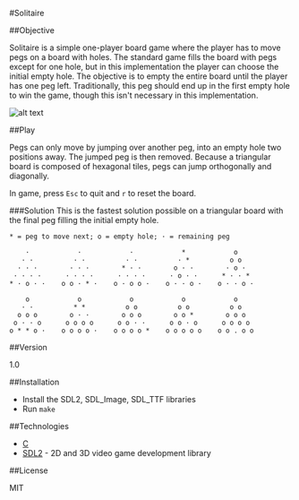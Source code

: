 #Solitaire

##Objective

Solitaire is a simple one-player board game where the player has to move pegs on a board with holes. The standard game fills the board with pegs except for one hole, but in this implementation the player can choose the initial empty hole. The objective is to empty the entire board until the player has one peg left. Traditionally, this peg should end up in the first empty hole to win the game, though this isn't necessary in this implementation.

![alt text](http://i.imgur.com/qQ2pD8h.gif "Example of a play")

##Play

Pegs can only move by jumping over another peg, into an empty hole two positions away. The jumped peg is then removed. Because a triangular board is composed of hexagonal tiles, pegs can jump orthogonally and diagonally.

In game, press ```Esc``` to quit and ```r``` to reset the board.

###Solution
This is the fastest solution possible on a triangular board with the final peg filling the initial empty hole.
```
* = peg to move next; o = empty hole; · = remaining peg

    ·            ·            ·            *            o     
   · ·          · ·          · ·          · *          o o     
  · · ·        · · ·        * · ·        o · ·        · o ·    
 · · · ·      · · · ·      · · · ·      · o · ·      * · · *   
* · o · ·    o o · * ·    o · o o ·    o · · o ·    o · · o ·

    o            o            o            o            o       
   · ·          * *          o o          o o          o o      
  o o o        o · ·        o o o        o o *        o o o     
 o · · o      o o o o      o o · ·      o o · o      o o o o    
o * * o ·    o o o o ·    o o o o *    o o o o o    o o . o o  
```

##Version

1.0

##Installation

 - Install the SDL2, SDL_Image, SDL_TTF libraries
 - Run ```make```

##Technologies 

* [C]
* [SDL2] - 2D and 3D video game development library

[C]:https://en.wikipedia.org/wiki/C_%28programming_language%29
[SDL2]:http://www.libsdl.org/

##License

MIT
